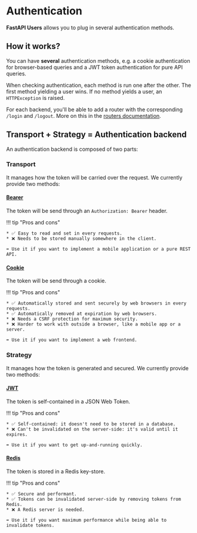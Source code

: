 # Authentication

**FastAPI Users** allows you to plug in several authentication methods.

## How it works?

You can have **several** authentication methods, e.g. a cookie authentication for browser-based queries and a JWT token authentication for pure API queries.

When checking authentication, each method is run one after the other. The first method yielding a user wins. If no method yields a user, an `HTTPException` is raised.

For each backend, you'll be able to add a router with the corresponding `/login` and `/logout`. More on this in the [routers documentation](../routers/index.md).

## Transport + Strategy = Authentication backend

An authentication backend is composed of two parts:

### Transport

It manages how the token will be carried over the request. We currently provide two methods:

#### [Bearer](transports/bearer.md)

The token will be send through an `Authorization: Bearer` header.

!!! tip "Pros and cons"

    * ✅ Easy to read and set in every requests.
    * ❌ Needs to be stored manually somewhere in the client.

    ➡️ Use it if you want to implement a mobile application or a pure REST API.

#### [Cookie](transports/cookie.md)

The token will be send through a cookie.

!!! tip "Pros and cons"

    * ✅ Automatically stored and sent securely by web browsers in every requests.
    * ✅ Automatically removed at expiration by web browsers.
    * ❌ Needs a CSRF protection for maximum security.
    * ❌ Harder to work with outside a browser, like a mobile app or a server.

    ➡️ Use it if you want to implement a web frontend.

### Strategy

It manages how the token is generated and secured. We currently provide two methods:

#### [JWT](strategies/jwt.md)

The token is self-contained in a JSON Web Token.

!!! tip "Pros and cons"

    * ✅ Self-contained: it doesn't need to be stored in a database.
    * ❌ Can't be invalidated on the server-side: it's valid until it expires.

    ➡️ Use it if you want to get up-and-running quickly.

#### [Redis](strategies/redis.md)

The token is stored in a Redis key-store.

!!! tip "Pros and cons"

    * ✅ Secure and performant.
    * ✅ Tokens can be invalidated server-side by removing tokens from Redis.
    * ❌ A Redis server is needed.

    ➡️ Use it if you want maximum performance while being able to invalidate tokens.
